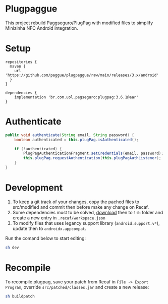 # Plugpaggue
This project rebuild Paggseguro/PlugPag with modified files to simplify Minizinha NFC Android integration.

# Setup

```
repositories {
  maven {
    url 'https://github.com/paggue/plugpaggue/raw/main/releases/3.x/android'
  }
}
```

```
dependencies {
    implementation 'br.com.uol.pagseguro:plugpag:3.6.1@aar'
}
```

# Authenticate

```java
public void authenticate(String email, String password) {
    boolean authenticated = this.plugPag.isAuthenticated();

    if (!authenticated) {
        PlugPagAuthenticationFragment.setCredentials(email, password);
        this.plugPag.requestAuthentication(this.plugPagAuthListener);
    }
}
```

# Development

1. To keep a git track of your changes, copy the pached files to src/modified and commit then before make any change on Recaf.
2. Some dependencies must to be solved, [download](https://mvnrepository.com/) then to `lib` folder and create a new entry in `.recaf/workspace.json`
3. To modify files that uses legancy support library (`android.support.v*`), update then to `androidx.appcompat`.

Run the comand below to start editing:

```bash
sh dev
```

# Recompile

To recompile plugpag, save your patch from Recaf in `File -> Export Program`, override `src/patched/classes.jar` and create a new release:

```bash
sh buildpatch
```
